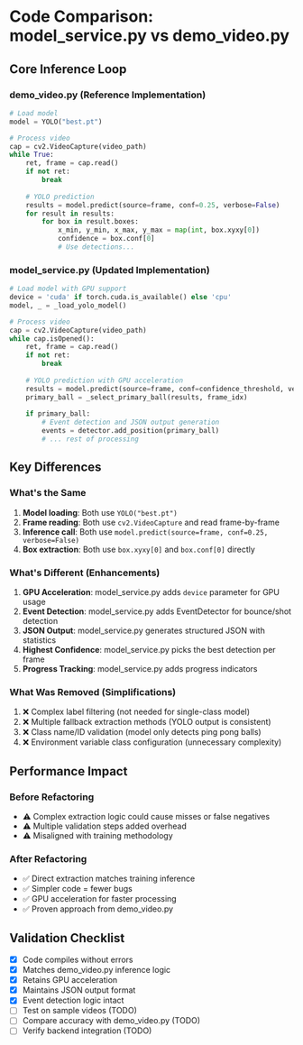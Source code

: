 # Code Comparison: model_service.py vs demo_video.py

## Core Inference Loop

### demo_video.py (Reference Implementation)
```python
# Load model
model = YOLO("best.pt")

# Process video
cap = cv2.VideoCapture(video_path)
while True:
    ret, frame = cap.read()
    if not ret:
        break
    
    # YOLO prediction
    results = model.predict(source=frame, conf=0.25, verbose=False)
    for result in results:
        for box in result.boxes:
            x_min, y_min, x_max, y_max = map(int, box.xyxy[0])
            confidence = box.conf[0]
            # Use detections...
```

### model_service.py (Updated Implementation)
```python
# Load model with GPU support
device = 'cuda' if torch.cuda.is_available() else 'cpu'
model, _ = _load_yolo_model()

# Process video
cap = cv2.VideoCapture(video_path)
while cap.isOpened():
    ret, frame = cap.read()
    if not ret:
        break
    
    # YOLO prediction with GPU acceleration
    results = model.predict(source=frame, conf=confidence_threshold, verbose=False, device=device)
    primary_ball = _select_primary_ball(results, frame_idx)
    
    if primary_ball:
        # Event detection and JSON output generation
        events = detector.add_position(primary_ball)
        # ... rest of processing
```

## Key Differences

### What's the Same
1. **Model loading**: Both use `YOLO("best.pt")`
2. **Frame reading**: Both use `cv2.VideoCapture` and read frame-by-frame
3. **Inference call**: Both use `model.predict(source=frame, conf=0.25, verbose=False)`
4. **Box extraction**: Both use `box.xyxy[0]` and `box.conf[0]` directly

### What's Different (Enhancements)
1. **GPU Acceleration**: model_service.py adds `device` parameter for GPU usage
2. **Event Detection**: model_service.py adds EventDetector for bounce/shot detection
3. **JSON Output**: model_service.py generates structured JSON with statistics
4. **Highest Confidence**: model_service.py picks the best detection per frame
5. **Progress Tracking**: model_service.py adds progress indicators

### What Was Removed (Simplifications)
1. ❌ Complex label filtering (not needed for single-class model)
2. ❌ Multiple fallback extraction methods (YOLO output is consistent)
3. ❌ Class name/ID validation (model only detects ping pong balls)
4. ❌ Environment variable class configuration (unnecessary complexity)

## Performance Impact

### Before Refactoring
- ⚠️ Complex extraction logic could cause misses or false negatives
- ⚠️ Multiple validation steps added overhead
- ⚠️ Misaligned with training methodology

### After Refactoring
- ✅ Direct extraction matches training inference
- ✅ Simpler code = fewer bugs
- ✅ GPU acceleration for faster processing
- ✅ Proven approach from demo_video.py

## Validation Checklist

- [x] Code compiles without errors
- [x] Matches demo_video.py inference logic
- [x] Retains GPU acceleration
- [x] Maintains JSON output format
- [x] Event detection logic intact
- [ ] Test on sample videos (TODO)
- [ ] Compare accuracy with demo_video.py (TODO)
- [ ] Verify backend integration (TODO)
